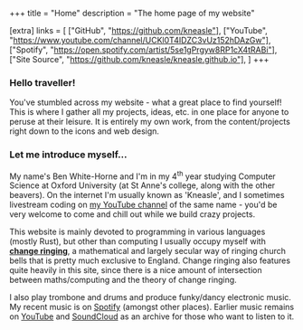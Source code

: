 +++
title = "Home"
description = "The home page of my website"

[extra]
links = [
    ["GitHub", "https://github.com/kneasle"],
    ["YouTube", "https://www.youtube.com/channel/UCKl0T4IDZC3vUz152hDAzGw"],
    ["Spotify", "https://open.spotify.com/artist/5se1gPrgyw8RP1cX4tRABi"],
    ["Site Source", "https://github.com/kneasle/kneasle.github.io"],
]
+++

### Hello traveller!

You've stumbled across my website - what a great place to find yourself!  This is where I gather
all my projects, ideas, etc. in one place for anyone to peruse at their leisure.  It is entirely my
own work, from the content/projects right down to the icons and web design.

### Let me introduce myself...

My name's Ben White-Horne and I'm in my 4<sup>th</sup> year studying Computer Science at
Oxford University (at St Anne's college, along with the other beavers).  On the internet I'm
usually known as 'Kneasle', and I sometimes livestream coding on [my YouTube
channel](https://www.youtube.com/channel/UCKl0T4IDZC3vUz152hDAzGw) of the same name - you'd be very
welcome to come and chill out while we build crazy projects.

This website is mainly devoted to programming in various languages (mostly Rust), but other than
computing I usually occupy myself with [**change
ringing**](https://en.wikipedia.org/wiki/Change_ringing), a mathematical and largely secular way of
ringing church bells that is pretty much exclusive to England.  Change ringing also features quite
heavily in this site, since there is a nice amount of intersection between maths/computing and the
theory of change ringing.

I also play trombone and drums and produce funky/dancy electronic music.  My recent music is on
[Spotify](https://open.spotify.com/artist/5se1gPrgyw8RP1cX4tRABi) (amongst other places).  Earlier
music remains on [YouTube](https://www.youtube.com/channel/UCKl0T4IDZC3vUz152hDAzGw) and
[SoundCloud](https://soundcloud.com/kneasle) as an archive for those who want to listen to it.
